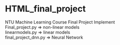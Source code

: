 # HTML_final_project
NTU Machine Learning Course Final Project Implement  
Final_project.py => non-linear models  
linearmodels.py => linear models  
final_project_dnn.py => Neural Network
